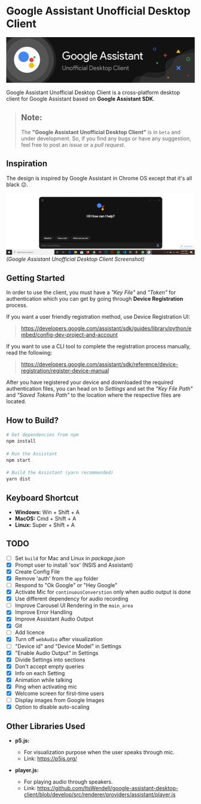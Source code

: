 # Google Assistant Unofficial Desktop Client

![G Assist Banner](images/Banner.png)

Google Assistant Unofficial Desktop Client is a cross-platform desktop client for Google Assistant based on **Google Assistant SDK**.

> Note:
> ---
>
> The **"Google Assistant Unofficial Desktop Client"** is in `beta` and under development. So, if you find any bugs or have any suggestion, feel free to post an _issue_ or a _pull request_.

## Inspiration

The design is inspired by Google Assistant in Chrome OS except that it's all black 😉.

![G Assist Screenshot](images/Screenshot.png)
_(Google Assistant Unofficial Desktop Client Screenshot)_

## Getting Started

In order to use the client, you must have a _"Key File"_ and _"Token"_ for authentication which you can get by going through **Device Registration** process.

If you want a user friendly registration method, use Device Registration UI:
> https://developers.google.com/assistant/sdk/guides/library/python/embed/config-dev-project-and-account

If you want to use a CLI tool to complete the registration process manually, read the following:
> https://developers.google.com/assistant/sdk/reference/device-registration/register-device-manual

After you have registered your device and downloaded the required authentication files, you can head on to _Settings_ and set the _"Key File Path"_ and _"Saved Tokens Path"_ to the location where the respective files are located.

## How to Build?

```bash
# Get dependencies from npm
npm install

# Run the Assistant
npm start

# Build the Assistant (yarn recommended)
yarn dist
```

## Keyboard Shortcut

* **Windows:** Win + Shift + A
* **MacOS:** Cmd + Shift + A
* **Linux:** Super + Shift + A

## TODO

- [ ] Set `build` for Mac and Linux in _package.json_
- [x] Prompt user to install 'sox' (NSIS and Assistant)
- [x] Create Config File
- [x] Remove 'auth' from the `app` folder
- [ ] Respond to "Ok Google" or "Hey Google"
- [x] Activate Mic for `continuousConverstion` only when audio output is done
- [x] Use different dependency for audio recording
- [ ] Improve Carousel UI Rendering in the `main_area`
- [x] Improve Error Handling
- [x] Improve Assistant Audio Output
- [x] Git
- [ ] Add licence
- [x] Turn off `webAudio` after visualization
- [ ] "Device id" and "Device Model" in Settings
- [x] "Enable Audio Output" in Settings
- [x] Divide Settings into sections
- [x] Don't accept empty queries
- [x] Info on each Setting
- [x] Animation while talking
- [x] Ping when activating mic
- [x] Welcome screen for first-time users
- [ ] Display images from Google Images
- [x] Option to disable auto-scaling

## Other Libraries Used

* **p5.js:** 
  * For visualization purpose when the user speaks through mic.
  * Link: https://p5js.org/

* **player.js:**
  * For playing audio through speakers.
  * Link: https://github.com/ItsWendell/google-assistant-desktop-client/blob/develop/src/renderer/providers/assistant/player.js
